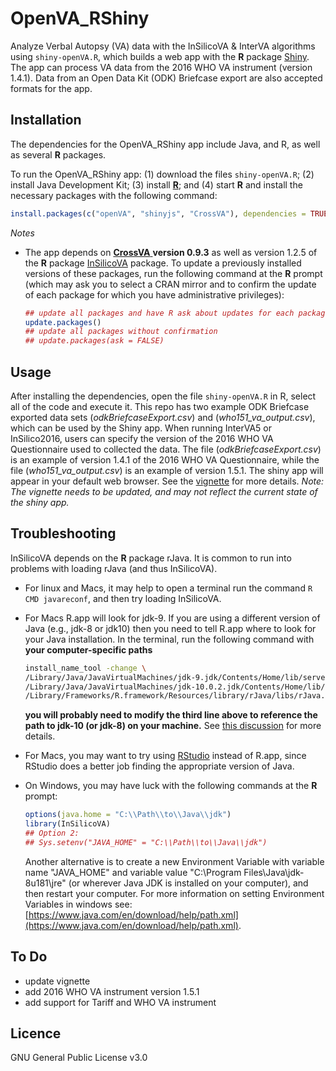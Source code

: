 # OpenVA_RShiny

Analyze Verbal Autopsy (VA) data with the InSilicoVA & InterVA algorithms using `shiny-openVA.R`, which  builds a web app with the 
**R** package [Shiny](https://cran.r-project.org/web/packages/shiny/index.html).  The app can process VA data from the 2016 WHO VA
instrument (version 1.4.1).  Data from an Open Data Kit (ODK) Briefcase export are also accepted formats for the app.

## Installation

The dependencies for the OpenVA_RShiny app include Java, and R, as well as several **R** packages.  

To run the OpenVA_RShiny app: (1) download the files `shiny-openVA.R`; (2) install Java Development Kit; 
(3) install [**R**](https://cran.r-project.org/); and (4) start **R** and install the necessary packages with the following command:

```r
install.packages(c("openVA", "shinyjs", "CrossVA"), dependencies = TRUE)
```

*Notes* 

- The app depends on [**CrossVA** ](https://cran.r-project.org/package=CrossVA) **version 0.9.3** as well as version 1.2.5
of the **R** package [InSilicoVA](https://github.com/verbal-autopsy-software/InSilicoVA) package. To update a previously
installed versions of these packages, run the following command at the **R** prompt (which may ask you to select a CRAN 
mirror and to confirm the update of each package for which you have administrative privileges):

  ```r
  ## update all packages and have R ask about updates for each package:
  update.packages()
  ## update all packages without confirmation
  ## update.packages(ask = FALSE)
  ```

## Usage

After installing the dependencies, open the file `shiny-openVA.R` in R, select all of the code and execute it.  This repo 
has two example ODK Briefcase exported data sets (_odkBriefcaseExport.csv_) and (_who151_va_output.csv_), which can be used 
by the Shiny app.  When running InterVA5 or InSilico2016, users can specify the version of the 2016 WHO VA Questionnaire
used to collected the data.  The file (_odkBriefcaseExport.csv_) is an example of version 1.4.1 of the 2016
WHO VA Questionnaire, while the file (_who151_va_output.csv_) is an example of version 1.5.1.  The shiny app will appear 
in your default web browser.  See the [vignette](https://github.com/verbal-autopsy-software/shinyVA/blob/master/shiny-openVA-vignette.pdf) for more details.  _Note: The vignette needs to be updated, and may not reflect the current state of the shiny app._


## Troubleshooting

InSilicoVA depends on the **R** package rJava.  It is common to run into problems with loading rJava (and thus InSilicoVA).  

- For linux and Macs, it may help to open a terminal run the command ```R CMD javareconf```, and then try loading InSilicoVA. 

- For Macs R.app will look for jdk-9.  If you are using a different version of Java (e.g., jdk-8 or jdk10) then you need to tell R.app where to look for your Java installation.  In the terminal, run the following command with **your computer-specific paths**
  ```bash
  install_name_tool -change \
  /Library/Java/JavaVirtualMachines/jdk-9.jdk/Contents/Home/lib/server/libjvm.dylib \
  /Library/Java/JavaVirtualMachines/jdk-10.0.2.jdk/Contents/Home/lib/server/libjvm.dylib \ 
  /Library/Frameworks/R.framework/Resources/library/rJava/libs/rJava.so
  ```
  **you will probably need to modify the third line above to reference the path to jdk-10 (or jdk-8) on your machine.** See [this discussion](https://github.com/s-u/rJava/issues/151) for more details.
  
- For Macs, you may want to try using [RStudio](https://www.rstudio.com/) instead of R.app, since RStudio does a better job finding the appropriate version of Java.
  
- On Windows, you may have
  luck with the following commands at the **R** prompt:
  ```r
  options(java.home = "C:\\Path\\to\\Java\\jdk")
  library(InSilicoVA)
  ## Option 2:
  ## Sys.setenv("JAVA_HOME" = "C:\\Path\\to\\Java\\jdk")
  ```
  
  Another alternative is to create a new Environment Variable with variable name "JAVA_HOME" and variable
  value "C:\Program Files\Java\jdk-8u181\jre" (or wherever Java JDK is installed on your computer), and then restart your computer.  For
  more information on setting Environment Variables in windows see: 
  [https://www.java.com/en/download/help/path.xml](https://www.java.com/en/download/help/path.xml).

## To Do

- update vignette
- add 2016 WHO VA instrument version 1.5.1
- add support for Tariff and WHO VA instrument

## Licence
GNU General Public License v3.0
